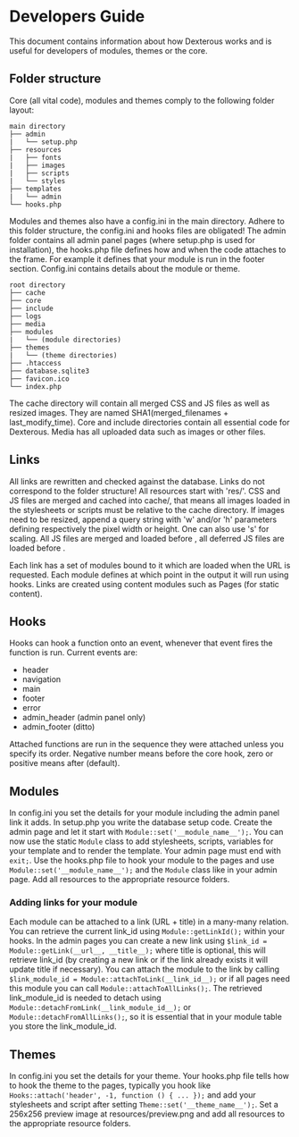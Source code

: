 Developers Guide
================

This document contains information about how Dexterous works and is useful for developers of modules, themes or the core.

Folder structure
----------------

Core (all vital code), modules and themes comply to the following folder layout:

    main directory
    ├── admin
    |   └── setup.php
    ├── resources
    |   ├── fonts
    |   ├── images
    |   ├── scripts
    |   └── styles
    ├── templates
    |   └── admin
    └── hooks.php

Modules and themes also have a config.ini in the main directory. Adhere to this folder structure, the config.ini and hooks files are obligated!
The admin folder contains all admin panel pages (where setup.php is used for installation), the hooks.php file defines how and when the code attaches to the frame. For example it defines that your module is run in the footer section. Config.ini contains details about the module or theme.

    root directory
    ├── cache
    ├── core
    ├── include
    ├── logs
    ├── media
    ├── modules
    |   └── (module directories)
    ├── themes
    |   └── (theme directories)
    ├── .htaccess
    ├── database.sqlite3
    ├── favicon.ico
    └── index.php

The cache directory will contain all merged CSS and JS files as well as resized images. They are named SHA1(merged_filenames + last_modify_time). Core and include directories contain all essential code for Dexterous. Media has all uploaded data such as images or other files.

Links
-----

All links are rewritten and checked against the database. Links do not correspond to the folder structure! All resources start with 'res/'. CSS and JS files are merged and cached into cache/, that means all images loaded in the stylesheets or scripts must be relative to the cache directory. If images need to be resized, append a query string with 'w' and/or 'h' parameters defining respectively the pixel width or height. One can also use 's' for scaling. All JS files are merged and loaded before </head>, all deferred JS files are loaded before </body>.

Each link has a set of modules bound to it which are loaded when the URL is requested. Each module defines at which point in the output it will run using hooks. Links are created using content modules such as Pages (for static content).

Hooks
-----

Hooks can hook a function onto an event, whenever that event fires the function is run. Current events are:

- header
- navigation
- main
- footer
- error
- admin_header (admin panel only)
- admin_footer (ditto)

Attached functions are run in the sequence they were attached unless you specify its order. Negative number means before the core hook, zero or positive means after (default).

Modules
-------

In config.ini you set the details for your module including the admin panel link it adds. In setup.php you write the database setup code. Create the admin page and let it start with ``Module::set('__module_name__');``. You can now use the static ``Module`` class to add stylesheets, scripts, variables for your template and to render the template. Your admin page must end with ``exit;``. Use the hooks.php file to hook your module to the pages and use ``Module::set('__module_name__');`` and the ``Module`` class like in your admin page. Add all resources to the appropriate resource folders.

### Adding links for your module ###

Each module can be attached to a link (URL + title) in a many-many relation. You can retrieve the current link_id using ``Module::getLinkId();`` within your hooks. In the admin pages you can create a new link using ``$link_id = Module::getLink(__url__, __title__);`` where title is optional, this will retrieve link_id (by creating a new link or if the link already exists it will update title if necessary). You can attach the module to the link by calling ``$link_module_id = Module::attachToLink(__link_id__);`` or if all pages need this module you can call ``Module::attachToAllLinks();``. The retrieved link_module_id is needed to detach using ``Module::detachFromLink(__link_module_id__);`` or ``Module::detachFromAllLinks();``, so it is essential that in your module table you store the link_module_id.

Themes
------

In config.ini you set the details for your theme. Your hooks.php file tells how to hook the theme to the pages, typically you hook like ``Hooks::attach('header', -1, function () { ... });`` and add your stylesheets and script after setting ``Theme::set('__theme_name__');``. Set a 256x256 preview image at resources/preview.png and add all resources to the appropriate resource folders.
